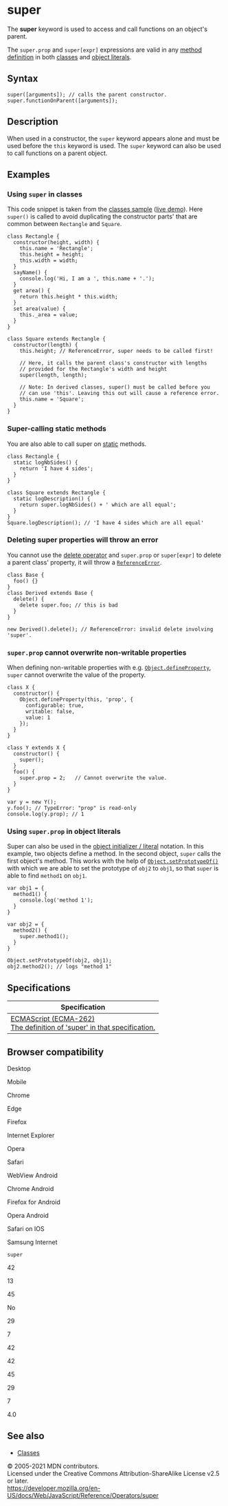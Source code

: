 # super

The **super** keyword is used to access and call functions on an object's parent.

The `super.prop` and `super[expr]` expressions are valid in any [method definition](../functions/method_definitions) in both [classes](../classes) and [object literals](object_initializer).

## Syntax

    super([arguments]); // calls the parent constructor.
    super.functionOnParent([arguments]);

## Description

When used in a constructor, the `super` keyword appears alone and must be used before the `this` keyword is used. The `super` keyword can also be used to call functions on a parent object.

## Examples

### Using `super` in classes

This code snippet is taken from the [classes sample](https://github.com/GoogleChrome/samples/blob/gh-pages/classes-es6/index.html) ([live demo](https://googlechrome.github.io/samples/classes-es6/index.html)). Here `super()` is called to avoid duplicating the constructor parts' that are common between `Rectangle` and `Square`.

    class Rectangle {
      constructor(height, width) {
        this.name = 'Rectangle';
        this.height = height;
        this.width = width;
      }
      sayName() {
        console.log('Hi, I am a ', this.name + '.');
      }
      get area() {
        return this.height * this.width;
      }
      set area(value) {
        this._area = value;
      }
    }

    class Square extends Rectangle {
      constructor(length) {
        this.height; // ReferenceError, super needs to be called first!

        // Here, it calls the parent class's constructor with lengths
        // provided for the Rectangle's width and height
        super(length, length);

        // Note: In derived classes, super() must be called before you
        // can use 'this'. Leaving this out will cause a reference error.
        this.name = 'Square';
      }
    }

### Super-calling static methods

You are also able to call super on [static](../classes/static) methods.

    class Rectangle {
      static logNbSides() {
        return 'I have 4 sides';
      }
    }

    class Square extends Rectangle {
      static logDescription() {
        return super.logNbSides() + ' which are all equal';
      }
    }
    Square.logDescription(); // 'I have 4 sides which are all equal'

### Deleting super properties will throw an error

You cannot use the [delete operator](delete) and `super.prop` or `super[expr]` to delete a parent class' property, it will throw a [`ReferenceError`](../global_objects/referenceerror).

    class Base {
      foo() {}
    }
    class Derived extends Base {
      delete() {
        delete super.foo; // this is bad
      }
    }

    new Derived().delete(); // ReferenceError: invalid delete involving 'super'.

### `super.prop` cannot overwrite non-writable properties

When defining non-writable properties with e.g. [`Object.defineProperty`](../global_objects/object/defineproperty), `super` cannot overwrite the value of the property.

    class X {
      constructor() {
        Object.defineProperty(this, 'prop', {
          configurable: true,
          writable: false,
          value: 1
        });
      }
    }

    class Y extends X {
      constructor() {
        super();
      }
      foo() {
        super.prop = 2;   // Cannot overwrite the value.
      }
    }

    var y = new Y();
    y.foo(); // TypeError: "prop" is read-only
    console.log(y.prop); // 1

### Using `super.prop` in object literals

Super can also be used in the [object initializer / literal](object_initializer) notation. In this example, two objects define a method. In the second object, `super` calls the first object's method. This works with the help of [`Object.setPrototypeOf()`](../global_objects/object/setprototypeof) with which we are able to set the prototype of `obj2` to `obj1`, so that `super` is able to find `method1` on `obj1`.

    var obj1 = {
      method1() {
        console.log('method 1');
      }
    }

    var obj2 = {
      method2() {
        super.method1();
      }
    }

    Object.setPrototypeOf(obj2, obj1);
    obj2.method2(); // logs "method 1"

## Specifications

<table><thead><tr class="header"><th>Specification</th></tr></thead><tbody><tr class="odd"><td><a href="https://tc39.es/ecma262/#sec-super-keyword">ECMAScript (ECMA-262)<br />
<span class="small">The definition of 'super' in that specification.</span></a></td></tr></tbody></table>

## Browser compatibility

Desktop

Mobile

Chrome

Edge

Firefox

Internet Explorer

Opera

Safari

WebView Android

Chrome Android

Firefox for Android

Opera Android

Safari on IOS

Samsung Internet

`super`

42

13

45

No

29

7

42

42

45

29

7

4.0

## See also

-   [Classes](../classes)

© 2005-2021 MDN contributors.  
Licensed under the Creative Commons Attribution-ShareAlike License v2.5 or later.  
<a href="https://developer.mozilla.org/en-US/docs/Web/JavaScript/Reference/Operators/super" class="_attribution-link">https://developer.mozilla.org/en-US/docs/Web/JavaScript/Reference/Operators/super</a>
